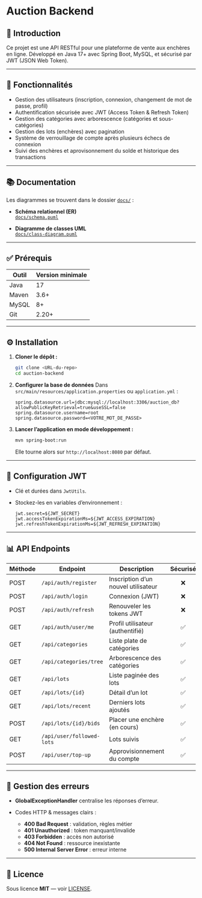 # Auction Backend

## 🚀 Introduction

Ce projet est une API RESTful pour une plateforme de vente aux enchères en ligne.
Développé en Java 17+ avec Spring Boot, MySQL, et sécurisé par JWT (JSON Web Token).

---

## 📌 Fonctionnalités

* Gestion des utilisateurs (inscription, connexion, changement de mot de passe, profil)
* Authentification sécurisée avec JWT (Access Token & Refresh Token)
* Gestion des catégories avec arborescence (catégories et sous-catégories)
* Gestion des lots (enchères) avec pagination
* Système de verrouillage de compte après plusieurs échecs de connexion
* Suivi des enchères et aprovisonnement du solde et historique des transactions

---
## 📚 Documentation

Les diagrammes se trouvent dans le dossier [`docs/`](docs/) :

- **Schéma relationnel (ER)**  
  [`docs/schema.puml`](docs/schema.puml)  

- **Diagramme de classes UML**  
  [`docs/class-diagram.puml`](docs/class-diagram.puml)  

---

## ✅ Prérequis

| Outil | Version minimale |
| ----- | ---------------- |
| Java  | 17               |
| Maven | 3.6+             |
| MySQL | 8+               |
| Git   | 2.20+            |

---

## ⚙️ Installation

1. **Cloner le dépôt :**

   ```bash
   git clone <URL-du-repo>
   cd auction-backend
   ```

2. **Configurer la base de données**
   Dans `src/main/resources/application.properties` ou `application.yml` :

   ```properties
   spring.datasource.url=jdbc:mysql://localhost:3306/auction_db?allowPublicKeyRetrieval=true&useSSL=false
   spring.datasource.username=root
   spring.datasource.password=<VOTRE_MOT_DE_PASSE>
   ```

3. **Lancer l’application en mode développement :**

   ```bash
   mvn spring-boot:run
   ```

   Elle tourne alors sur `http://localhost:8080` par défaut.


---


## 🔑 Configuration JWT

* Clé et durées dans `JwtUtils`.
* Stockez-les en variables d’environnement :

  ```properties
  jwt.secret=${JWT_SECRET}
  jwt.accessTokenExpirationMs=${JWT_ACCESS_EXPIRATION}
  jwt.refreshTokenExpirationMs=${JWT_REFRESH_EXPIRATION}
  ```

---

## 📊 API Endpoints

| Méthode | Endpoint                  | Description                         | Sécurisé |
| ------- | ------------------------- | ----------------------------------- | :------: |
| POST    | `/api/auth/register`      | Inscription d’un nouvel utilisateur |     ❌    |
| POST    | `/api/auth/login`         | Connexion (JWT)                     |     ❌    |
| POST    | `/api/auth/refresh`       | Renouveler les tokens JWT           |     ❌    |
| GET     | `/api/auth/user/me`       | Profil utilisateur (authentifié)    |     ✅    |
| GET     | `/api/categories`         | Liste plate de catégories           |     ✅    |
| GET     | `/api/categories/tree`    | Arborescence des catégories         |     ✅    |
| GET     | `/api/lots`               | Liste paginée des lots              |     ✅    |
| GET     | `/api/lots/{id}`          | Détail d’un lot                     |     ✅    |
| GET     | `/api/lots/recent`        | Derniers lots ajoutés               |     ✅    |
| POST    | `/api/lots/{id}/bids`     | Placer une enchère (en cours)       |     ✅    |
| GET     | `/api/user/followed-lots` | Lots suivis                         |     ✅    |
| POST    | `/api/user/top-up`        | Approvisionnement du compte         |     ✅    |

---

## 📌 Gestion des erreurs

* **GlobalExceptionHandler** centralise les réponses d’erreur.
* Codes HTTP & messages clairs :

  * **400 Bad Request** : validation, règles métier
  * **401 Unauthorized** : token manquant/invalide
  * **403 Forbidden** : accès non autorisé
  * **404 Not Found** : ressource inexistante
  * **500 Internal Server Error** : erreur interne

---

## 📝 Licence

Sous licence **MIT** — voir [LICENSE](LICENSE).
